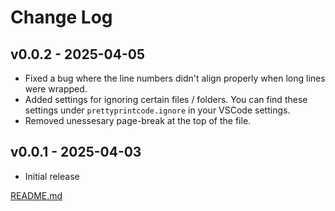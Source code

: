 # Change Log

## v0.0.2 - 2025-04-05

- Fixed a bug where the line numbers didn't align properly when long lines were wrapped.
- Added settings for ignoring certain files / folders. You can find these settings under `prettyprintcode.ignore` in your VSCode settings.
- Removed unessesary page-break at the top of the file.

## v0.0.1 - 2025-04-03

- Initial release

[README.md](./README.md)

